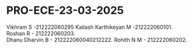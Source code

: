 # PRO-ECE-23-03-2025
Vikhram S -212222060295
Kailash Karthikeyan M -212222060101.   
Roshan R - 212222060203.    
Dhanu Dharvin B  - 212222060040212222. 
Rohith N M - 212222060202. 
